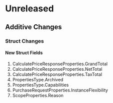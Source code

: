 # Unreleased

## Additive Changes

### Struct Changes

#### New Struct Fields

1. CalculatePriceResponseProperties.GrandTotal
1. CalculatePriceResponseProperties.NetTotal
1. CalculatePriceResponseProperties.TaxTotal
1. PropertiesType.Archived
1. PropertiesType.Capabilities
1. PurchaseRequestProperties.InstanceFlexibility
1. ScopeProperties.Reason
